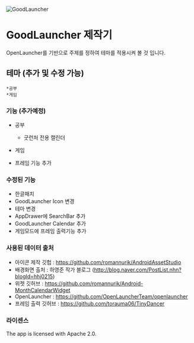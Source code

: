 ![GoodLauncher](https://user-images.githubusercontent.com/48740963/58994772-a209ca80-882c-11e9-9e42-7c9d509b1907.PNG)

# GoodLauncher 제작기

OpenLauncher를 기반으로 주제를 정하여 테마를 적용시켜 볼 것 입니다.


## 테마 (추가 및 수정 가능)

    *공부
    *게임

### 기능 (추가예정)

  * 공부
    * 굿런처 전용 캘린더 
    
  * 게임
   * 프레임 기능 추가
    
### 수정된 기능
   * 한글패치
   * GoodLauncher Icon 변경
   * 테마 변경
   * AppDrawer에 SearchBar 추가
   * GoodLauncher Calendar 추가
   * 게임모드에 프레임 출력기능 추가
   
### 사용된 데이터 출처
   * 아이콘 제작 깃헙 : https://github.com/romannurik/AndroidAssetStudio
   * 배경화면 출처 : 하영준 작가 블로그 (http://blog.naver.com/PostList.nhn?blogId=hhj0215)
   * 위젯 깃허브 : https://github.com/romannurik/Android-MonthCalendarWidget
   * OpenLauncher : https://github.com/OpenLauncherTeam/openlauncher
   * 프레임 출력 깃허브 : https://github.com/torauma06/TinyDancer

### 라이센스

The app is licensed with Apache 2.0.
